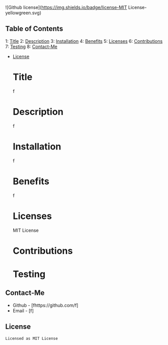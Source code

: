 
![Github license](https://img.shields.io/badge/license-MIT License-yellowgreen.svg)
## Table of Contents
1: [Title](#Title)
2: [Description](#Description)
3: [Installation](#Installation)
4: [Benefits](#Benefits)
5: [Licenses](#Licenses)
6: [Contributions](#Contributions)
7: [Testing](#Testing)
8: [Contact-Me](#contact-me)

* [License](#license)

  # Title
   f
  
   # Description
   f
   
   # Installation
   f

   # Benefits
   f

   # Licenses
   MIT License

   # Contributions 
   

   # Testing
   
   
## Contact-Me
* Github - [fhttps://github.com/f]
* Email - [f]
  

## License
    Licensed as MIT License
  